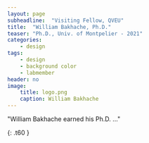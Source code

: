```yaml
---
layout: page
subheadline:  "Visiting Fellow, QVEU"
title:  "William Bakhache, Ph.D."
teaser: "Ph.D., Univ. of Montpelier - 2021"
categories:
    - design
tags:
    - design
    - background color
    - labmember
header: no
image:
    title: logo.png
    caption: William Bakhache
---
```

"William Bakhache earned his Ph.D. ..."

{: .t60 }
